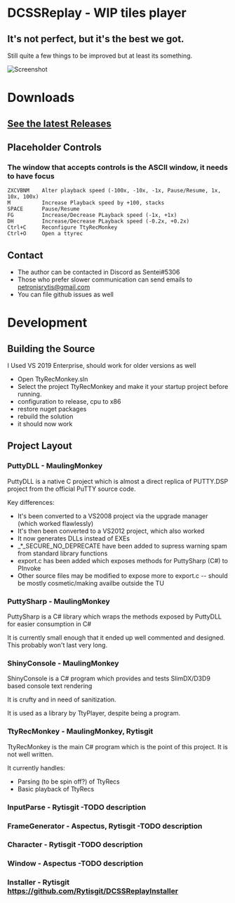 # DCSSReplay - WIP tiles player
## It's not perfect, but it's the best we got.

Still quite a few things to be improved but at least its something.

![Screenshot](https://github.com/Rytisgit/DCSSReplay/blob/master/.projnfo/screenshots/Untitled.png)

# Downloads

## [See the latest Releases](https://github.com/Rytisgit/DCSSReplay/releases)

## Placeholder Controls

### The window that accepts controls is the ASCII window, it needs to have focus

```
ZXCVBNM    Alter playback speed (-100x, -10x, -1x, Pause/Resume, 1x, 10x, 100x)
M          Increase Playback speed by +100, stacks
SPACE      Pause/Resume
FG         Increase/Decrease PLayback speed (-1x, +1x)
DH         Increase/Decrease PLayback speed (-0.2x, +0.2x)
Ctrl+C     Reconfigure TtyRecMonkey
Ctrl+O     Open a ttyrec
```

## Contact

- The author can be contacted in Discord as Sentei#5306
- Those who prefer slower communication can send emails to petronisrytis@gmail.com
- You can file github issues as well

# Development

## Building the Source

I Used VS 2019 Enterprise, should work for older versions as well

- Open TtyRecMonkey.sln
- Select the project TtyRecMonkey and make it your startup project before running.
- configuration to release, cpu to x86
- restore nuget packages
- rebuild the solution
- it should now work

## Project Layout

### PuttyDLL - MaulingMonkey

PuttyDLL is a native C project which is almost a direct replica of PUTTY.DSP project from the official PuTTY source code.

Key differences:

- It's been converted to a VS2008 project via the upgrade manager (which worked flawlessly)
- It's then been converted to a VS2012 project, which also worked
- It now generates DLLs instead of EXEs
- _*_SECURE_NO_DEPRECATE have been added to supress warning spam from standard library functions
- export.c has been added which exposes methods for PuttySharp (C#) to PInvoke
- Other source files may be modified to expose more to export.c -- should be mostly cosmetic/making availbe outside the TU


### PuttySharp - MaulingMonkey

PuttySharp is a C# library which wraps the methods exposed by PuttyDLL for easier consumption in C#

It is currently small enough that it ended up well commented and designed.  This probably won't last very long.


### ShinyConsole - MaulingMonkey

ShinyConsole is a C# program which provides and tests SlimDX/D3D9 based console text rendering

It is crufty and in need of sanitization.

It is used as a library by TtyPlayer, despite being a program.


### TtyRecMonkey - MaulingMonkey, Rytisgit

TtyRecMonkey is the main C# program which is the point of this project.  It is not well written.

It currently handles:

- Parsing (to be spin off?) of TtyRecs
- Basic playback of TtyRecs

### InputParse - Rytisgit -TODO description
### FrameGenerator - Aspectus, Rytisgit -TODO description
### Character - Rytisgit -TODO description
### Window - Aspectus -TODO description

### Installer - Rytisgit https://github.com/Rytisgit/DCSSReplayInstaller

